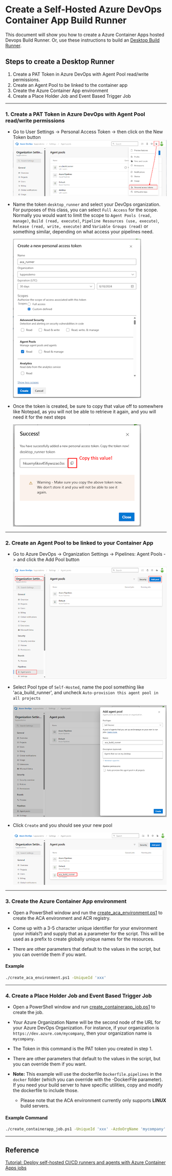 # Create a Self-Hosted Azure DevOps Container App Build Runner

This document will show you how to create a Azure Container Apps hosted Devops Build Runner.  Or, use these instructions to build an [Desktop Build Runner](../desktop-runner/README.md).

## Steps to create a Desktop Runner

1. Create a PAT Token in Azure DevOps with Agent Pool read/write permissions.
1. Create an Agent Pool to be linked to the container app
1. Create the Azure Container App environment
1. Create a Place Holder Job and Event Based Trigger Job

---

### 1. Create a PAT Token in Azure DevOps with Agent Pool read/write permissions

- Go to User Settings -> Personal Access Token -> then click on the New Token button
  ![Create a PAT Token](./images/PAT-Token-01.png)

- Name the token `desktop_runner` and select your DevOps organization.  For purposes of this class, you can select `Full Access` for the scope.  Normally you would want to limit the scope to `Agent Pools (read, manage)`, `Build (read, execute)`, `Pipeline Resources (use, execute)`, `Release (read, write, execute)` and `Variable Groups (read)` or something similar, depending on what access your pipelines need.

  ![Create a PAT Token](./images/PAT-Token-02.png)

- Once the token is created, be sure to copy that value off to somewhere like Notepad, as you will not be able to retrieve it again, and you will need it for the next steps

  ![Create a PAT Token](./images/PAT-Token-03.png)

---

### 2. Create an Agent Pool to be linked to your Container App
  
- Go to Azure DevOps -> Organization Settings -> Pipelines: Agent Pools -> and click the Add Pool button

  ![Create a pool 1](./images/Agent-Pool-01.png)

- Select Pool type of `Self-Hosted`, name the pool something like  'aca_build_runner', and uncheck `Auto-provision this agent pool in all projects`

  ![Create a pool 2](./images/Agent-Pool-02.png)

- Click `Create` and you should see your new pool

  ![Created pool](./images/Agent-Pool-03.png)

---

### 3. Create the Azure Container App environment

- Open a PowerShell window and run the [create_aca_environment.ps1](scripts/create_aca_environment.ps1) to create the ACA environment and ACR registry.

- Come up with a 3-5 character unique identifier for your environment (your initials?) and supply that as a parameter for the script.  This will be used as a prefix to create globally unique names for the resources.

- There are other parameters that default to the values in the script, but you can override them if you want.

#### Example

``` bash
./create_aca_environment.ps1 -UniqueId 'xxx'
```

---

### 4. Create a Place Holder Job and Event Based Trigger Job

- Open a PowerShell window and run [create_containerapp_job.ps1](scripts/create_containerapp_job.ps1) to create the job.

- Your Azure Organization Name will be the second node of the URL for your Azure DevOps Organization.  For instance, if your organization is `https://dev.azure.com/mycompany`, then your organization name is `mycompany`.

- The Token in this command is the PAT token you created in step 1.

- There are other parameters that default to the values in the script, but you can override them if you want.

- **Note:** This example will use the dockerfile `Dockerfile.pipelines` in the `docker` folder (which you can override with the -DockerFile parameter).  If you need your build server to have specific utilities, copy and modify the dockerfile to include those.

  - Please note that the ACA environment currently only supports **LINUX** build servers.

#### Example Command

``` bash
./create_containerapp_job.ps1 -UniqueId 'xxx' -AzdoOrgName 'mycompany' -AzdoToken 'xxxxx'
```

---

## Reference

[Tutorial: Deploy self-hosted CI/CD runners and agents with Azure Container Apps jobs](https://learn.microsoft.com/en-us/azure/container-apps/tutorial-ci-cd-runners-jobs?tabs=bash&pivots=container-apps-jobs-self-hosted-ci-cd-azure-pipelines)
